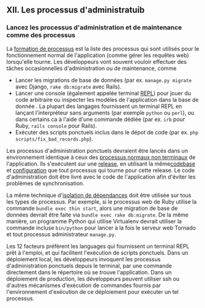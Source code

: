 ## XII. Les processus d'administratuib
### Lancez les processus d'administration et de maintenance comme des processus

La [formation de processus](./concurrency) est la liste des processus qui sont utilisés pour le fonctionnement normal de l'application (comme gérer les requêtes web) lorsqu'elle tourne. Les développeurs vont souvent vouloir effectuer des tâches occasionnelles d'administration ou de maintenance, comme

* Lancer les migrations de base de données (par ex. `manage.py migrate` avec Django, `rake db:migrate` avec Rails).
* Lancer une console (également appelée terminal [REPL](http://en.wikipedia.org/wiki/Read-eval-print_loop)) pour jouer du code arbitraire ou inspecter les modèles de l'application dans la base de donnée . La plupart des langages fournissent un terminal REPL en lançant l'interpréteur sans arguments (par exemple `python` ou `perl`), ou dans certains ca à l'aide d'une commande dédiée (par ex. `irb` pour Ruby, `rails console` pour Rails).
* Exécuter des scripts ponctuels inclus dans le dépot de code (par ex. `php scripts/fix_bad_records.php`).

Les processus d'administration ponctuels devraient être lancés dans un environnement identique à ceux des [processus normaux non terminaux](./processes) de l'application. Ils s'exécutent sur une [release](./build-release-run), en utilisant la même[codebase](./codebase) et [configuration](./config) que tout processus qui tourne pour cette release. Le code d'administration doit être livré avec le code de l'application afin d'éviter les problèmes de synchronisation.

La même technique d'[isolation de dépendances](./dependencies) doit être utilisée sur tous les types de processus. Par exemple, si le processus web de Ruby utilise la commande `bundle exec thin start`, alors une migration de base de données devrait être faite via `bundle exec rake db:migrate`. De la même manière, un programme Python qui utilise Virtualenv devrait utiliser la commande incluse `bin/python` pour lancer à la fois le serveur web Tornado et tout processus administrateur `manage.py`.

Les 12 facteurs préfèrent les languages qui fournissent un terminal REPL prêt à l'emploi, et qui facilitent l'exécution de scripts ponctuels. Dans un déploiement local, les développeurs invoquent les processus d'administration ponctuels depuis le terminal, par une commande directement dans le répertoire où se trouve l'application. Dans un déploiement de production, les développeurs peuvent utiliser ssh ou d'autres mécanismes d'exécution de commandes fournis par l'environnement d'exécution de ce déploiement pour exécuter un tel processus.